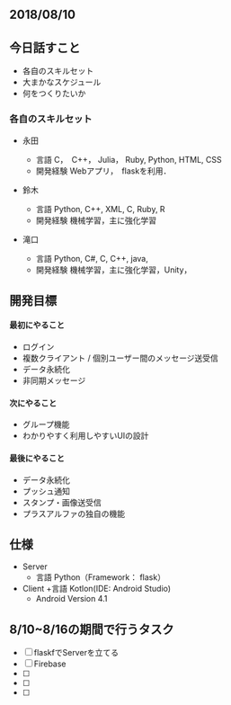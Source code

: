 
## 2018/08/10

## 今日話すこと
+ 各自のスキルセット
+ 大まかなスケジュール
+ 何をつくりたいか

### 各自のスキルセット
+ 永田
  + 言語
    C，　C++， Julia， Ruby, Python, HTML, CSS
  + 開発経験
    Webアプリ，　flaskを利用．

+ 鈴木
  + 言語
    Python, C++, XML, C, Ruby, R
  + 開発経験
   機械学習，主に強化学習

+ 滝口
  + 言語
Python, C#, C, C++, java,
  + 開発経験
    機械学習，主に強化学習，Unity，

## 開発目標
  #### 最初にやること
   + ログイン
   + 複数クライアント / 個別ユーザー間のメッセージ送受信
   + データ永続化
   + 非同期メッセージ
  #### 次にやること
   + グループ機能
   + わかりやすく利用しやすいUIの設計
  #### 最後にやること
   + データ永続化
   + プッシュ通知
   + スタンプ・画像送受信
   + プラスアルファの独自の機能
  
 
## 仕様

+ Server
  + 言語
    Python（Framework： flask）
+ Client
  +言語
    Kotlon(IDE: Android Studio)
  + Android Version
    4.1
    
## 8/10~8/16の期間で行うタスク
- [ ] flaskfでServerを立てる
- [ ] Firebase
- [ ] 
- [ ] 
- [ ] 



